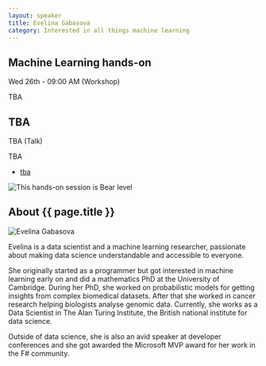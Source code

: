 ```yaml
---
layout: speaker
title: Evelina Gabasova
category: Interested in all things machine learning
---
```


<div class="row">
    <div class="col-md-6">
        <div class="speaker-talk">
            <div class="section-head">
                <h2 class="header-title">Machine Learning hands-on</h2>
                    <p class="header-desc">Wed 26th - 09:00 AM (Workshop)</p>
            </div>
            <div>
                <p>
                    TBA
                </p>
            </div>
        </div>
    </div>
    <div class="col-md-6">
        <div class="speaker-talk">
            <div class="section-head">
                <h2 class="header-title">TBA</h2>
                    <p class="header-desc">TBA (Talk)</p>
            </div>
            <div>
                <p>
                    TBA
                </p>
            </div>
            <div>
                <div class="speaker-tag">
                    <ul class="tag">
                        <li><a href="#">tba</a></li>
                    </ul>
                </div>
                <div class="talk-level">
                    <img src="{{ site.baseurl }}public/assets/animals/bear.png" alt="This hands-on session is Bear level" />
                </div>	
            </div>
        </div>
    </div>
</div><!-- /.row -->
<div class="row">
    <div class="col-md-12">
        <div class="speaker-about">
            <div class="section-head">
                <h2 class="header-title">About {{ page.title }}</h2>
                <p class="header-desc">
                    <a href="https://twitter.com/evelgab"><i class="fab fa-twitter"></i></a>
					<a href="https://github.com/evelinag"><i class="fab fa-github-alt"></i></a>
					<a href="http://evelinag.com/"><i class="fas fa-rss"></i></a>
                </p>					
            </div>
            <div class="row">
                <div class="col-md-2">
                    <img src="{{ site.baseurl }}public/assets/speakers/2018/evelina-gabasova.jpg" alt="Evelina Gabasova" />
                </div>
                <div class="col-md-10">
                    <p>
                        Evelina is a data scientist and a machine learning researcher, passionate about making data science understandable and accessible to everyone.
                    </p>
                    <p>
                        She originally started as a programmer but got interested in machine learning early on and did a mathematics PhD at the University of Cambridge. During her PhD, she worked on probabilistic models for getting insights from complex biomedical datasets. After that she worked in cancer research helping biologists analyse genomic data. Currently, she works as a Data Scientist in The Alan Turing Institute, the British national institute for data science.
                    </p>
                    <p>
                        Outside of data science, she is also an avid speaker at developer conferences and she got awarded the Microsoft MVP award for her work in the F# community.
                    </p>
                </div>
            </div>       
        </div>
    </div>
</div>